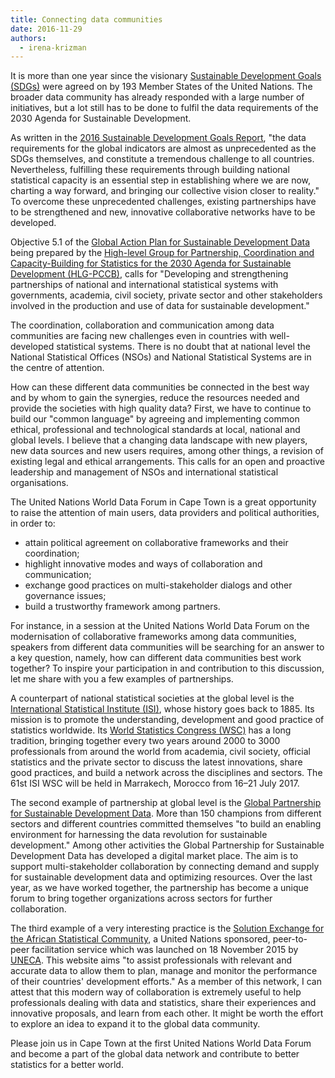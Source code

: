 ```yaml
---
title: Connecting data communities
date: 2016-11-29
authors:
  - irena-krizman
---
```


It is more than one year since the visionary [Sustainable Development Goals (SDGs)](https://sustainabledevelopment.un.org/sdgs) were agreed on by 193 Member States of the United Nations. The broader data community has already responded with a large number of initiatives, but a lot still has to be done to fulfil the data requirements of the 2030 Agenda for Sustainable Development.

As written in the [2016 Sustainable Development Goals Report](http://unstats.un.org/sdgs/report/2016/The%20Sustainable%20Development%20Goals%20Report%202016.pdf), "the data requirements for the global indicators are almost as unprecedented as the SDGs themselves, and constitute a tremendous challenge to all countries. Nevertheless, fulfilling these requirements through building national statistical capacity is an essential step in establishing where we are now, charting a way forward, and bringing our collective vision closer to reality." To overcome these unprecedented challenges, existing partnerships have to be strengthened and new, innovative collaborative networks have to be developed.

Objective 5.1 of the [Global Action Plan for Sustainable Development Data](http://unstats.un.org/sdgs/hlg/Global-Consultation-GAP-01) being prepared by the [High-level Group for Partnership, Coordination and Capacity-Building for Statistics for the 2030 Agenda for Sustainable Development (HLG-PCCB)](https://unstats.un.org/sdgs/hlg/), calls for "Developing and strengthening partnerships of national and international statistical systems with governments, academia, civil society, private sector and other stakeholders involved in the production and use of data for sustainable development."

The coordination, collaboration and communication among data communities are facing new challenges even in countries with well-developed statistical systems. There is no doubt that at national level the National Statistical Offices (NSOs) and National Statistical Systems are in the centre of attention.

How can these different data communities be connected in the best way and by whom to gain the synergies, reduce the resources needed and provide the societies with high quality data? First, we have to continue to build our "common language" by agreeing and implementing common ethical, professional and technological standards at local, national and global levels. I believe that a changing data landscape with new players, new data sources and new users requires, among other things, a revision of existing legal and ethical arrangements. This calls for an open and proactive leadership and management of NSOs and international statistical organisations.

The United Nations World Data Forum in Cape Town is a great opportunity to raise the attention of main users, data providers and political authorities, in order to:

- attain political agreement on collaborative frameworks and their coordination;
- highlight innovative modes and ways of collaboration and communication;
- exchange good practices on multi-stakeholder dialogs and other governance issues;
- build a trustworthy framework among partners.

For instance, in a session at the United Nations World Data Forum on the modernisation of collaborative frameworks among data communities, speakers from different data communities will be searching for an answer to a key question, namely, how can different data communities best work together? To inspire your participation in and contribution to this discussion, let me share with you a few examples of partnerships.

A counterpart of national statistical societies at the global level is the [International Statistical Institute (ISI)](https://www.isi-web.org), whose history goes back to 1885. Its mission is to promote the understanding, development and good practice of statistics worldwide. Its [World Statistics Congress (WSC)](https://isi-web.org/index.php/activities/world-statistics-congresses) has a long tradition, bringing together every two years around 2000 to 3000 professionals from around the world from academia, civil society, official statistics and the private sector to discuss the latest innovations, share good practices, and build a network across the disciplines and sectors. The 61st ISI WSC will be held in Marrakech, Morocco from 16–21 July 2017.

The second example of partnership at global level is the [Global Partnership for Sustainable Development Data](http://www.data4sdgs.org). More than 150 champions from different sectors and different countries committed themselves "to build an enabling environment for harnessing the data revolution for sustainable development." Among other activities the Global Partnership for Sustainable Development Data has developed a digital market place. The aim is to support multi-stakeholder collaboration by connecting demand and supply for sustainable development data and optimizing resources. Over the last year, as we have worked together, the partnership has become a unique forum to bring together organizations across sectors for further collaboration.

The third example of a very interesting practice is the [Solution Exchange for the African Statistical Community](http://www.solutionexchange-un.net/africa/stat/JoinCommunity), a United Nations sponsored, peer-to-peer facilitation service which was launched on 18 November 2015 by [UNECA](https://www.uneca.org/). This website aims "to assist professionals with relevant and accurate data to allow them to plan, manage and monitor the performance of their countries' development efforts." As a member of this network, I can attest that this modern way of collaboration is extremely useful to help professionals dealing with data and statistics, share their experiences and innovative proposals, and learn from each other. It might be worth the effort to explore an idea to expand it to the global data community.

Please join us in Cape Town at the first United Nations World Data Forum and become a part of the global data network and contribute to better statistics for a better world.
